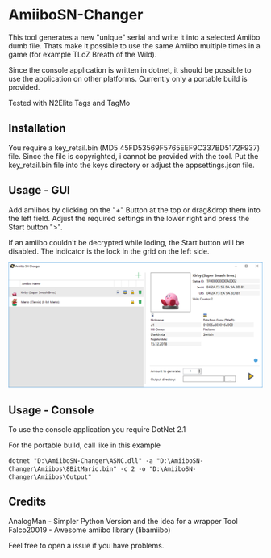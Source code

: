# AmiiboSN-Changer
This tool generates a new "unique" serial and write it into a selected Amiibo dumb file.
Thats make it possible to use the same Amiibo multiple times in a game (for example TLoZ Breath of the Wild).

Since the console application is written in dotnet, it should be possible to use the application on other platforms.
Currently only a portable build is provided.

Tested with N2Elite Tags and TagMo

## Installation
You require a key_retail.bin (MD5 45FD53569F5765EEF9C337BD5172F937) file. Since the file is copyrighted, i cannot be provided with the tool.
Put the key_retail.bin file into the keys directory or adjust the appsettings.json file.

## Usage - GUI
Add amiibos by clicking on the "+" Button at the top or drag&drop them into the left field.
Adjust the required settings in the lower right and press the Start button ">".

If an amiibo couldn't be decrypted while loding, the Start button will be disabled. The indicator is the lock in the grid on the left side.

![](Images/asnc-gui.png)

## Usage - Console
To use the console application you require DotNet 2.1

For the portable build, call like in this example
```
dotnet "D:\AmiiboSN-Changer\ASNC.dll" -a "D:\AmiiboSN-Changer\Amiibos\8BitMario.bin" -c 2 -o "D:\AmiiboSN-Changer\Amiibos\Output"
```

## Credits
AnalogMan - Simpler Python Version and the idea for a wrapper Tool
Falco20019 - Awesome amiibo library (libamiibo)


Feel free to open a issue if you have problems.
